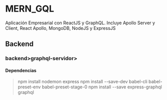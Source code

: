 # MERN_GQL
Aplicación Empresarial con ReactJS y GraphQL. Incluye Apollo Server y Client, React Apollo, MongoDB, NodeJS y ExpressJS

## Backend
### backend>graphql-servidor>

#### Dependencias
>npm install nodemon express
>npm install --save-dev babel-cli babel-preset-env babel-preset-stage-0
>npm install --save express-graphql graphql